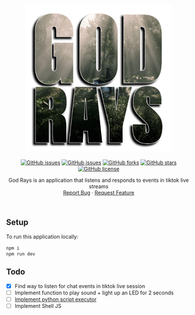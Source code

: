 <br />
<p align="center">
  <a href="https://github.com/bocodes/God-Rays">
    <div align="center" style="font-size: 30px"><img src="public/images/logo.png" height="400px" /></div>
  </a>
  
  <div align="center" style="text-align: center">

  <!-- https://github.com/waldo-vision/waldo.desktop.app/graphs/contributors -->
  [![GitHub issues](https://img.shields.io/github/contributors/bocodes/God-Rays?style=flat-square)](https://github.com/bocodes/God-Rays/graphs/contributers)
  [![GitHub issues](https://img.shields.io/github/issues/bocodes/God-Rays?style=flat-square)](https://github.com/bocodes/God-Rays/issues)
  [![GitHub forks](https://img.shields.io/github/forks/bocodes/God-Rays?style=flat-square)](https://github.com/bocodes/God-Rays/network)
  [![GitHub stars](https://img.shields.io/github/stars/bocodes/God-Rays?style=flat-square)](https://github.com/bocodes/God-Rays/stargazers)
  [![GitHub license](https://img.shields.io/github/license/bocodes/God-Rays?style=flat-square)](https://github.com/bocodes/God-Rays)

  </div>

  <p align="center">
    God Rays is an application that listens and responds to events in tiktok live streams
    <br />
    <a href="https://github.com/bocodes/God-Rays/issues">Report Bug</a>
    ·
    <a href="https://github.com/bocodes/God-Rays/issues">Request Feature</a>
  </p>
</p>
<br>

## Setup
To run this application locally:
```
npm i
npm run dev
```

## Todo
- [x] Find way to listen for chat events in tiktok live session
- [ ] Implement function to play sound + light up an LED for 2 seconds
- [ ] [Implement python script executor](https://stackoverflow.com/a/23452742/10082088)
- [ ] Implement Shell JS
